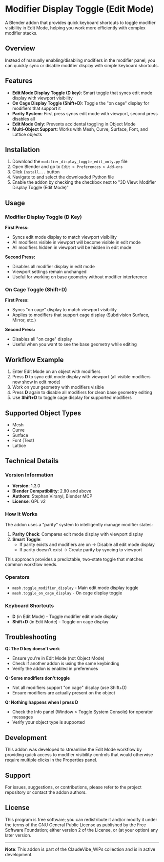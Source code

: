 # Modifier Display Toggle (Edit Mode)

A Blender addon that provides quick keyboard shortcuts to toggle modifier visibility in Edit Mode, helping you work more efficiently with complex modifier stacks.

## Overview

Instead of manually enabling/disabling modifiers in the modifier panel, you can quickly sync or disable modifier display with simple keyboard shortcuts.

## Features

- **Edit Mode Display Toggle (D key)**: Smart toggle that syncs edit mode display with viewport visibility
- **On Cage Display Toggle (Shift+D)**: Toggle the "on cage" display for modifiers that support it
- **Parity System**: First press syncs edit mode with viewport, second press disables all
- **Edit Mode Only**: Prevents accidental toggling in Object Mode
- **Multi-Object Support**: Works with Mesh, Curve, Surface, Font, and Lattice objects

## Installation

1. Download the `modifier_display_toggle_edit_only.py` file
2. Open Blender and go to `Edit > Preferences > Add-ons`
3. Click `Install...` button
4. Navigate to and select the downloaded Python file
5. Enable the addon by checking the checkbox next to "3D View: Modifier Display Toggle (Edit Mode)"

## Usage

### Modifier Display Toggle (D Key)

**First Press:**
- Syncs edit mode display to match viewport visibility
- All modifiers visible in viewport will become visible in edit mode
- All modifiers hidden in viewport will be hidden in edit mode

**Second Press:**
- Disables all modifier display in edit mode
- Viewport settings remain unchanged
- Useful for working on base geometry without modifier interference

### On Cage Toggle (Shift+D)

**First Press:**
- Syncs "on cage" display to match viewport visibility
- Applies to modifiers that support cage display (Subdivision Surface, Mirror, etc.)

**Second Press:**
- Disables all "on cage" display
- Useful when you want to see the base geometry while editing

## Workflow Example

1. Enter Edit Mode on an object with modifiers
2. Press **D** to sync edit mode display with viewport (all visible modifiers now show in edit mode)
3. Work on your geometry with modifiers visible
4. Press **D** again to disable all modifiers for clean base geometry editing
5. Use **Shift+D** to toggle cage display for supported modifiers

## Supported Object Types

- Mesh
- Curve
- Surface
- Font (Text)
- Lattice

## Technical Details

### Version Information
- **Version**: 1.3.0
- **Blender Compatibility**: 2.80 and above
- **Authors**: Stephan Viranyi, Blender MCP
- **License**: GPL v2

### How It Works

The addon uses a "parity" system to intelligently manage modifier states:

1. **Parity Check**: Compares edit mode display with viewport display
2. **Smart Toggle**: 
   - If parity exists and modifiers are on → Disable all edit mode display
   - If parity doesn't exist → Create parity by syncing to viewport

This approach provides a predictable, two-state toggle that matches common workflow needs.

### Operators

- `mesh.toggle_modifier_display` - Main edit mode display toggle
- `mesh.toggle_on_cage_display` - On cage display toggle

### Keyboard Shortcuts

- **D** (in Edit Mode) - Toggle modifier edit mode display
- **Shift+D** (in Edit Mode) - Toggle on cage display

## Troubleshooting

**Q: The D key doesn't work**
- Ensure you're in Edit Mode (not Object Mode)
- Check if another addon is using the same keybinding
- Verify the addon is enabled in preferences

**Q: Some modifiers don't toggle**
- Not all modifiers support "on cage" display (use Shift+D)
- Ensure modifiers are actually present on the object

**Q: Nothing happens when I press D**
- Check the Info panel (Window > Toggle System Console) for operator messages
- Verify your object type is supported

## Development

This addon was developed to streamline the Edit Mode workflow by providing quick access to modifier visibility controls that would otherwise require multiple clicks in the Properties panel.

## Support

For issues, suggestions, or contributions, please refer to the project repository or contact the addon authors.

## License

This program is free software; you can redistribute it and/or modify it under the terms of the GNU General Public License as published by the Free Software Foundation; either version 2 of the License, or (at your option) any later version.

---

**Note**: This addon is part of the ClaudeVibe_WIPs collection and is in active development.